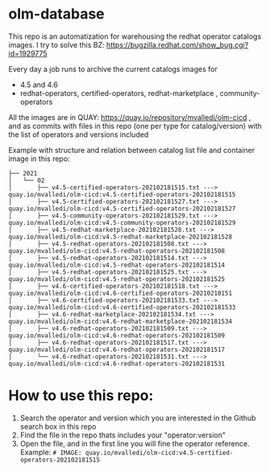 # olm-database

This repo is an automatization for warehousing the redhat operator catalogs images. I try to solve this BZ: https://bugzilla.redhat.com/show_bug.cgi?id=1929775

Every day a job runs to archive the current catalogs images for 
 - 4.5 and 4.6
 - redhat-operators, certified-operators, redhat-marketplace , community-operators

All the images are in QUAY: https://quay.io/repository/mvalledi/olm-cicd , and as commits with files in this repo (one per type for catalog/version) with the list of operators and versions included

Example with structure and relation between catalog list file and container image in this repo:

```
├── 2021
│   └── 02
│       ├── v4.5-certified-operators-202102181515.txt ---> quay.io/mvalledi/olm-cicd:v4.5-certified-operators-202102181515
│       ├── v4.5-certified-operators-202102181527.txt ---> quay.io/mvalledi/olm-cicd:v4.5-certified-operators-202102181527
│       ├── v4.5-community-operators-202102181529.txt ---> quay.io/mvalledi/olm-cicd:v4.5-community-operators-202102181529
│       ├── v4.5-redhat-marketplace-202102181528.txt ---> quay.io/mvalledi/olm-cicd:v4.5-redhat-marketplace-202102181528
│       ├── v4.5-redhat-operators-202102181508.txt ---> quay.io/mvalledi/olm-cicd:v4.5-redhat-operators-202102181508
│       ├── v4.5-redhat-operators-202102181514.txt ---> quay.io/mvalledi/olm-cicd:v4.5-redhat-operators-202102181514
│       ├── v4.5-redhat-operators-202102181525.txt ---> quay.io/mvalledi/olm-cicd:v4.5-redhat-operators-202102181525
│       ├── v4.6-certified-operators-202102181518.txt ---> quay.io/mvalledi/olm-cicd:v4.6-certified-operators-20210218151
│       ├── v4.6-certified-operators-202102181533.txt ---> quay.io/mvalledi/olm-cicd:v4.6-certified-operators-202102181533
│       ├── v4.6-redhat-marketplace-202102181534.txt ---> quay.io/mvalledi/olm-cicd:v4.6-redhat-marketplace-202102181534
│       ├── v4.6-redhat-operators-202102181509.txt ---> quay.io/mvalledi/olm-cicd:v4.6-redhat-operators-202102181509
│       ├── v4.6-redhat-operators-202102181517.txt ---> quay.io/mvalledi/olm-cicd:v4.6-redhat-operators-202102181517
│       └── v4.6-redhat-operators-202102181531.txt ---> quay.io/mvalledi/olm-cicd:v4.6-redhat-operators-202102181531
```

# How to use this repo:
1) Search the operator and version which you are interested in the Github search box in this repo  
2) Find the file in the repo thats includes your "operator:version"
2) Open the file, and in the first line you will fine the operator reference. Example: `# IMAGE: quay.io/mvalledi/olm-cicd:v4.5-certified-operators-202102181515`


